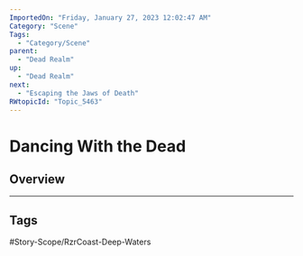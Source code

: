 ```yaml
---
ImportedOn: "Friday, January 27, 2023 12:02:47 AM"
Category: "Scene"
Tags:
  - "Category/Scene"
parent:
  - "Dead Realm"
up:
  - "Dead Realm"
next:
  - "Escaping the Jaws of Death"
RWtopicId: "Topic_5463"
---
```

# Dancing With the Dead
## Overview

---
## Tags
#Story-Scope/RzrCoast-Deep-Waters

